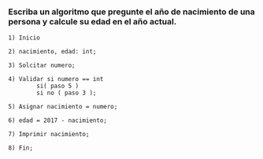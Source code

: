 ### Escriba un algoritmo que pregunte el año de nacimiento de una persona y calcule su edad en el año actual.
```
1) Inicio

2) nacimiento, edad: int;

3) Solcitar numero;

4) Validar si numero == int
        si( paso 5 )
        si no ( paso 3 );

5) Asignar nacimiento = numero;

6) edad = 2017 - nacimiento;

7) Imprimir nacimiento;

8) Fin;
```

